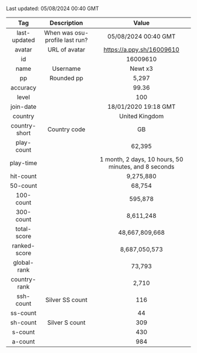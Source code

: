 Last updated: <!-- osu-last-updated -->05/08/2024 00:40 GMT<!-- osu-last-updated -->

|      Tag      |          Description           |                                              Value                                               |
| :-----------: | :----------------------------: | :----------------------------------------------------------------------------------------------: |
| last-updated  | When was osu-profile last run? |                <!-- osu-last-updated -->05/08/2024 00:40 GMT<!-- osu-last-updated -->                |
|    avatar     |         URL of avatar          |                 <!-- osu-avatar -->https://a.ppy.sh/16009610<!-- osu-avatar -->                  |
|      id       |                                |                              <!-- osu-id -->16009610<!-- osu-id -->                              |
|     name      |            Username            |                            <!-- osu-name -->Newt x3<!-- osu-name -->                             |
|      pp       |           Rounded pp           |                               <!-- osu-pp -->5,297<!-- osu-pp -->                                |
|   accuracy    |                                |                         <!-- osu-accuracy -->99.36<!-- osu-accuracy -->                          |
|     level     |                                |                             <!-- osu-level -->100<!-- osu-level -->                              |
|   join-date   |                                |                   <!-- osu-join-date -->18/01/2020 19:18 GMT<!-- osu-join-date -->                   |
|    country    |                                |                      <!-- osu-country -->United Kingdom<!-- osu-country -->                      |
| country-short |          Country code          |                      <!-- osu-country-short -->GB<!-- osu-country-short -->                      |
|  play-count   |                                |                       <!-- osu-play-count -->62,395<!-- osu-play-count -->                       |
|   play-time   |                                | <!-- osu-play-time -->1 month, 2 days, 10 hours, 50 minutes, and 8 seconds<!-- osu-play-time --> |
|   hit-count   |                                |                      <!-- osu-hit-count -->9,275,880<!-- osu-hit-count -->                       |
|   50-count    |                                |                         <!-- osu-50-count -->68,754<!-- osu-50-count -->                         |
|   100-count   |                                |                       <!-- osu-100-count -->595,878<!-- osu-100-count -->                        |
|   300-count   |                                |                      <!-- osu-300-count -->8,611,248<!-- osu-300-count -->                       |
|  total-score  |                                |                  <!-- osu-total-score -->48,667,809,668<!-- osu-total-score -->                  |
| ranked-score  |                                |                 <!-- osu-ranked-score -->8,687,050,573<!-- osu-ranked-score -->                  |
|  global-rank  |                                |                      <!-- osu-global-rank -->73,793<!-- osu-global-rank -->                      |
| country-rank  |                                |                     <!-- osu-country-rank -->2,710<!-- osu-country-rank -->                      |
|   ssh-count   |        Silver SS count         |                         <!-- osu-ssh-count -->116<!-- osu-ssh-count -->                          |
|   ss-count    |                                |                           <!-- osu-ss-count -->44<!-- osu-ss-count -->                           |
|   sh-count    |         Silver S count         |                          <!-- osu-sh-count -->309<!-- osu-sh-count -->                           |
|    s-count    |                                |                           <!-- osu-s-count -->430<!-- osu-s-count -->                            |
|    a-count    |                                |                           <!-- osu-a-count -->984<!-- osu-a-count -->                            |
